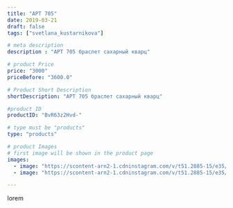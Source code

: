 ```yaml
---
title: "АРТ 705"
date: 2019-03-21
draft: false
tags: ["svetlana_kustarnikova"]

# meta description
description : "АРТ 705 браслет сахарный кварц"

# product Price
price: "3000"
priceBefore: "3600.0"

# Product Short Description
shortDescription: "АРТ 705 браслет сахарный кварц"

#product ID
productID: "BvR63z2Hvd-"

# type must be "products"
type: "products"

# product Images
# first image will be shown in the product page
images:
  - image: "https://scontent-arn2-1.cdninstagram.com/v/t51.2885-15/e35/53687207_623904124718422_4063946622831840552_n.jpg?se=8&tp=1&_nc_ht=scontent-arn2-1.cdninstagram.com&_nc_cat=110&_nc_ohc=Et4l7hZo794AX_ycoEn&ccb=7-4&oh=13dbf5e51ca9bba555f8268fc889bbe4&oe=60821E0D&ig_cache_key=MjAwNDY0MjIyNzc0NzI0MTgyMA%3D%3D.2-ccb7-4"
  - image: "https://scontent-arn2-1.cdninstagram.com/v/t51.2885-15/e35/53279584_2019593078336258_6259468429546246508_n.jpg?se=8&tp=1&_nc_ht=scontent-arn2-1.cdninstagram.com&_nc_cat=102&_nc_ohc=uGuSZLsKrFQAX8lafk6&ccb=7-4&oh=8bd8210567914a0d051aaef182a24357&oe=608256EA&ig_cache_key=MjAwNDY0MjIyNzc2NDAyMjg5NA%3D%3D.2-ccb7-4"

---
```

lorem
